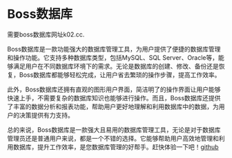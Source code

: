# Boss数据库

需要boss数据库网址k02.cc.

Boss数据库是一款功能强大的数据库管理工具，为用户提供了便捷的数据库管理和操作功能。它支持多种数据库类型，包括MySQL、SQL Server、Oracle等，能够满足用户在不同数据库环境下的需求。无论是数据库的创建、修改、备份还是恢复，Boss数据库都能够轻松完成，让用户省去繁琐的操作步骤，提高工作效率。

此外，Boss数据库还拥有直观的图形用户界面，简洁明了的操作界面让用户能够快速上手，不需要复杂的数据库知识也能够进行操作。而且，Boss数据库还提供了丰富的数据分析和报表功能，帮助用户更好地理解和利用数据库中的数据，为用户的决策提供有力支持。

总的来说，Boss数据库是一款强大且易用的数据库管理工具，无论是对于数据库管理员还是普通用户来说，都是一个不错的选择。它能够帮助用户高效地管理和利用数据库，提升工作效率，是您数据库管理的好帮手。赶快体验一下吧！[github](https://github.com)